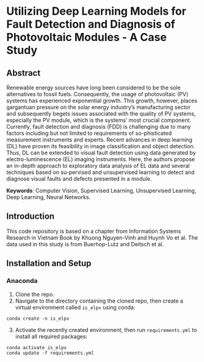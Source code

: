 # Utilizing Deep Learning Models for Fault Detection and Diagnosis of Photovoltaic Modules - A Case Study
## Abstract
Renewable energy sources have long been considered to be the sole alternatives to fossil fuels. Consequently, the usage of photovoltaic (PV) systems has experienced exponential growth. This growth, however, places gargantuan pressure on the solar energy industry’s manufacturing sector and subsequently begets issues associated with the quality of PV systems, especially the PV module, which is the systems’ most crucial component. Currently, fault detection and diagnosis (FDD) is challenging due to many factors including but not limited to requirements of so-phisticated measurement instruments and experts. Recent advances in deep learning (DL) have proven its feasibility in image classification and object detection. Thus, DL can be extended to visual fault detection using data generated by electro-luminescence (EL) imaging instruments. Here, the authors propose an in-depth approach to exploratory data analysis of EL data and several techniques based on su-pervised and unsupervised learning to detect and diagnose visual faults and defects presented in a module.

**Keywords**: Computer Vision, Supervised Learning, Unsupervised Learning, Deep Learning, Neural Networks.

## Introduction
This code repository is based on a chapter from Information Systems Research in Vietnam Book by Khuong Nguyen-Vinh and Huynh Vo et al. The data used in this study is from Buerhop-Lutz and Deitsch et al. 

## Installation and Setup
### Anaconda
1. Clone the repo.
2. Navigate to the directory containing the cloned repo, then create a virtual environment called `is_elpv` using conda:
```
conda create -n is_elpv
```
3. Activate the recently created environment, then run `requirements.yml` to install all required packages:
```
conda activate is_elpv
conda update -f requirements.yml
```

